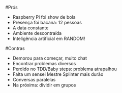 #Prós
 - Raspberry Pi foi show de bola
 - Presença foi bacana: 12 pessoas
 - A data constante
 - Ambiente descontraída
 - Inteligência artificial em RANDOM!

#Contras
 - Demorou para começar, muito chat
 - Encontrar problemas diversos
 - Perdido no TDD/Baby steps: problema atrapalhou
 - Falta um sensei Mestre Splinter mais durão
 - Conversas paralelas
 - Na próxima: dividir em grupos
